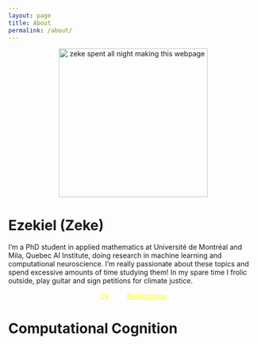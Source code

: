 ```yaml
---
layout: page
title: About
permalink: /about/
---
```




<p style="text-align:center;"><img src="https://zek3r.github.io/profile.jpeg" title="zeke spent all night making this webpage" width="300"/></p>

# Ezekiel (Zeke)

I’m a PhD student in applied mathematics at Université de Montréal and Mila, Quebec AI Institute, doing research in machine learning and computational neuroscience. I’m really passionate about these topics and spend excessive amounts of time studying them! In my spare time I frolic outside, play guitar and sign petitions for climate justice.


<div style="text-align:center">    
  <a href="https://zek3r.github.io/cv_current.pdf" style="color:yellow">CV</a>
  &nbsp; &nbsp; &nbsp; &nbsp;
  <a href="https://scholar.google.ca/citations?user=KwgL380AAAAJ&hl=en&oi=ao" style="color:yellow">Publications</a>
</div>



# Computational Cognition

